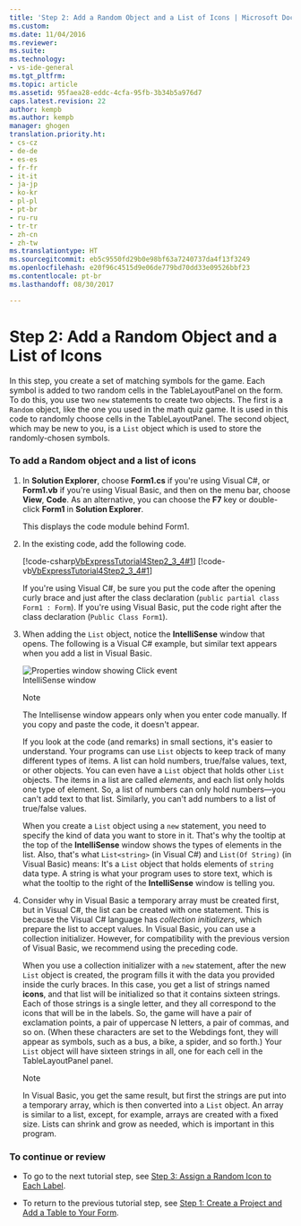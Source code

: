 ```yaml
---
title: 'Step 2: Add a Random Object and a List of Icons | Microsoft Docs'
ms.custom: 
ms.date: 11/04/2016
ms.reviewer: 
ms.suite: 
ms.technology:
- vs-ide-general
ms.tgt_pltfrm: 
ms.topic: article
ms.assetid: 95faea28-eddc-4cfa-95fb-3b34b5a976d7
caps.latest.revision: 22
author: kempb
ms.author: kempb
manager: ghogen
translation.priority.ht:
- cs-cz
- de-de
- es-es
- fr-fr
- it-it
- ja-jp
- ko-kr
- pl-pl
- pt-br
- ru-ru
- tr-tr
- zh-cn
- zh-tw
ms.translationtype: HT
ms.sourcegitcommit: eb5c9550fd29b0e98bf63a7240737da4f13f3249
ms.openlocfilehash: e20f96c4515d9e06de779bd70dd33e09526bbf23
ms.contentlocale: pt-br
ms.lasthandoff: 08/30/2017

---
```

# <a name="step-2-add-a-random-object-and-a-list-of-icons"></a>Step 2: Add a Random Object and a List of Icons
In this step, you create a set of matching symbols for the game. Each symbol is added to two random cells in the TableLayoutPanel on the form. To do this, you use two `new` statements to create two objects. The first is a `Random` object, like the one you used in the math quiz game. It is used in this code to randomly choose cells in the TableLayoutPanel. The second object, which may be new to you, is a `List` object which is used to store the randomly-chosen symbols.  
  
### <a name="to-add-a-random-object-and-a-list-of-icons"></a>To add a Random object and a list of icons  
  
1.  In **Solution Explorer**, choose **Form1.cs** if you're using Visual C#, or **Form1.vb** if you're using Visual Basic, and then on the menu bar, choose **View**, **Code**. As an alternative, you can choose the **F7** key or double-click **Form1** in **Solution Explorer**.  
  
     This displays the code module behind Form1.  
  
2.  In the existing code, add the following code.  
  
     [!code-csharp[VbExpressTutorial4Step2_3_4#1](../ide/codesnippet/CSharp/step-2-add-a-random-object-and-a-list-of-icons_1.cs)]  [!code-vb[VbExpressTutorial4Step2_3_4#1](../ide/codesnippet/VisualBasic/step-2-add-a-random-object-and-a-list-of-icons_1.vb)]  
  
     If you're using Visual C#, be sure you put the code after the opening curly brace and just after the class declaration (`public partial class Form1 : Form`). If you're using Visual Basic, put the code right after the class declaration (`Public Class Form1`).  
  
3.  When adding the `List` object, notice the **IntelliSense** window that opens. The following is a Visual C# example, but similar text appears when you add a list in Visual Basic.  
  
     ![Properties window showing Click event](../ide/media/express_listintellisense.png "Express_ListIntellisense")  
IntelliSense window  
  
    > [!NOTE]
    >  The Intellisense window appears only when you enter code manually. If you copy and paste the code, it doesn't appear.  
  
     If you look at the code (and remarks) in small sections, it's easier to understand. Your programs can use `List` objects to keep track of many different types of items. A list can hold numbers, true/false values, text, or other objects. You can even have a `List` object that holds other `List` objects. The items in a list are called *elements*, and each list only holds one type of element. So, a list of numbers can only hold numbers—you can't add text to that list. Similarly, you can't add numbers to a list of true/false values.  
  
     When you create a `List` object using a `new` statement, you need to specify the kind of data you want to store in it. That's why the tooltip at the top of the **IntelliSense** window shows the types of elements in the list. Also, that's what `List<string>` (in Visual C#) and `List(Of String)` (in Visual Basic) means: It's a `List` object that holds elements of `string` data type. A string is what your program uses to store text, which is what the tooltip to the right of the **IntelliSense** window is telling you.  
  
4.  Consider why in Visual Basic a temporary array must be created first, but in Visual C#, the list can be created with one statement. This is because the Visual C# language has *collection initializers*, which prepare the list to accept values. In Visual Basic, you can use a collection initializer. However, for compatibility with the previous version of Visual Basic, we recommend using the preceding code.  
  
     When you use a collection initializer with a `new` statement, after the new `List` object is created, the program fills it with the data you provided inside the curly braces. In this case, you get a list of strings named **icons**, and that list will be initialized so that it contains sixteen strings. Each of those strings is a single letter, and they all correspond to the icons that will be in the labels. So, the game will have a pair of exclamation points, a pair of uppercase N letters, a pair of commas, and so on. (When these characters are set to the Webdings font, they will appear as symbols, such as a bus, a bike, a spider, and so forth.) Your `List` object will have sixteen strings in all, one for each cell in the TableLayoutPanel panel.  
  
    > [!NOTE]
    >  In Visual Basic, you get the same result, but first the strings are put into a temporary array, which is then converted into a `List` object. An array is similar to a list, except, for example, arrays are created with a fixed size. Lists can shrink and grow as needed, which is important in this program.  
  
### <a name="to-continue-or-review"></a>To continue or review  
  
-   To go to the next tutorial step, see [Step 3: Assign a Random Icon to Each Label](../ide/step-3-assign-a-random-icon-to-each-label.md).  
  
-   To return to the previous tutorial step, see [Step 1: Create a Project and Add a Table to Your Form](../ide/step-1-create-a-project-and-add-a-table-to-your-form.md).
